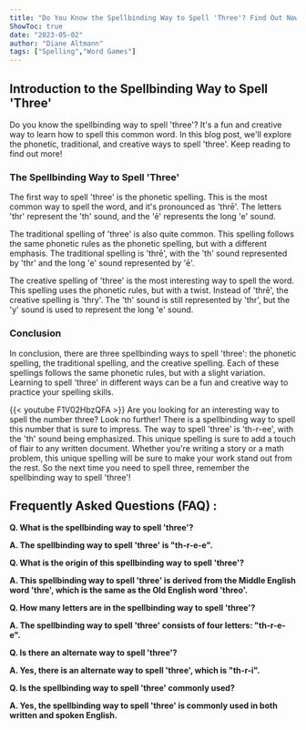 ```yaml
---
title: "Do You Know the Spellbinding Way to Spell 'Three'? Find Out Now!"
ShowToc: true 
date: "2023-05-02"
author: "Diane Altmann" 
tags: ["Spelling","Word Games"]
---
```

## Introduction to the Spellbinding Way to Spell 'Three'

Do you know the spellbinding way to spell 'three'? It's a fun and creative way to learn how to spell this common word. In this blog post, we'll explore the phonetic, traditional, and creative ways to spell 'three'. Keep reading to find out more!

### The Spellbinding Way to Spell 'Three'

The first way to spell 'three' is the phonetic spelling. This is the most common way to spell the word, and it's pronounced as 'thrē'. The letters 'thr' represent the 'th' sound, and the 'ē' represents the long 'e' sound.

The traditional spelling of 'three' is also quite common. This spelling follows the same phonetic rules as the phonetic spelling, but with a different emphasis. The traditional spelling is 'thrē', with the 'th' sound represented by 'thr' and the long 'e' sound represented by 'ē'.

The creative spelling of 'three' is the most interesting way to spell the word. This spelling uses the phonetic rules, but with a twist. Instead of 'thrē', the creative spelling is 'thry'. The 'th' sound is still represented by 'thr', but the 'y' sound is used to represent the long 'e' sound.

### Conclusion

In conclusion, there are three spellbinding ways to spell 'three': the phonetic spelling, the traditional spelling, and the creative spelling. Each of these spellings follows the same phonetic rules, but with a slight variation. Learning to spell 'three' in different ways can be a fun and creative way to practice your spelling skills.

{{< youtube F1V02HbzQFA >}} 
Are you looking for an interesting way to spell the number three? Look no further! There is a spellbinding way to spell this number that is sure to impress. The way to spell 'three' is 'th-r-ee', with the 'th' sound being emphasized. This unique spelling is sure to add a touch of flair to any written document. Whether you're writing a story or a math problem, this unique spelling will be sure to make your work stand out from the rest. So the next time you need to spell three, remember the spellbinding way to spell 'three'!

## Frequently Asked Questions (FAQ) :
**Q. What is the spellbinding way to spell 'three'?**

**A. The spellbinding way to spell 'three' is "th-r-e-e".**

**Q. What is the origin of this spellbinding way to spell 'three'?**

**A. This spellbinding way to spell 'three' is derived from the Middle English word 'thre', which is the same as the Old English word 'threo'.**

**Q. How many letters are in the spellbinding way to spell 'three'?**

**A. The spellbinding way to spell 'three' consists of four letters: "th-r-e-e".**

**Q. Is there an alternate way to spell 'three'?**

**A. Yes, there is an alternate way to spell 'three', which is "th-r-i".**

**Q. Is the spellbinding way to spell 'three' commonly used?**

**A. Yes, the spellbinding way to spell 'three' is commonly used in both written and spoken English.**






